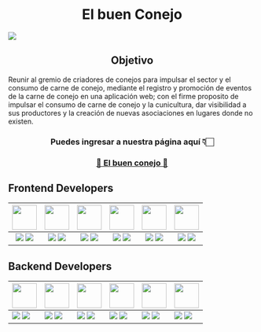 <h1 align='center'>El buen Conejo</h1>

<img src='https://res.cloudinary.com/dzc8agefr/image/upload/v1699319066/1_xvaboq.png'>

<h2 align='center'>Objetivo</h2>
Reunir al gremio de criadores de conejos para impulsar el sector y el consumo de carne de conejo, mediante el registro y promoción de eventos de la carne de conejo en una aplicación web; con el firme proposito de impulsar el consumo de carne de conejo y la cunicultura, dar visibilidad a sus productores y la creación de nuevas asociaciones en lugares donde no existen.



<h3 align='center'>Puedes ingresar a nuestra página aquí 👇🏻</h3>
<h3 align='center'> <a href='https://el-buen-conejo-p77dvghrt-jaardila-3.vercel.app/' target='_blanck'>🐇 El buen conejo 🐰</a></h3>

## Frontend Developers

|<img src='https://el-buen-conejo-p77dvghrt-jaardila-3.vercel.app/people/Alex.jpg' width=50>|<img src='https://el-buen-conejo-p77dvghrt-jaardila-3.vercel.app/people/Ale.jpg' width=50>|<img src='https://el-buen-conejo-p77dvghrt-jaardila-3.vercel.app/people/Gabi.jpg' width=50>|<img src='https://el-buen-conejo-p77dvghrt-jaardila-3.vercel.app/people/Jesus.jpg' width=50>|<img src='https://el-buen-conejo-p77dvghrt-jaardila-3.vercel.app/people/Anto.jpg' width=50>|<img src='https://el-buen-conejo-p77dvghrt-jaardila-3.vercel.app/people/Kei.jpg' width=50>|
|:-:|:-:|:-:|:-:|:-:|:-:|
|<a href='https://github.com/jaardila-3' target='_blanck'><img src="https://img.shields.io/badge/github-%23121011.svg?&style=for-the-badge&logo=github&logoColor=white"/></a> <a href="https://www.linkedin.com/in/jorge-ardila/" target='_blanck'><img src="https://img.shields.io/badge/linkedin%20-%230077B5.svg?&style=for-the-badge&logo=linkedin&logoColor=white"/></a>|<a href='https://github.com/alejou343' target='_blanck'><img src="https://img.shields.io/badge/github-%23121011.svg?&style=for-the-badge&logo=github&logoColor=white"/></a> <a href="https://www.linkedin.com/in/alejandro-alvarez-65030a240/" target='_blanck'><img src="https://img.shields.io/badge/linkedin%20-%230077B5.svg?&style=for-the-badge&logo=linkedin&logoColor=white"/></a>|<a href='https://github.com/xzAnarchy' target='_blanck'><img src="https://img.shields.io/badge/github-%23121011.svg?&style=for-the-badge&logo=github&logoColor=white"/></a> <a href="https://www.linkedin.com/in/gabriel-mendoza-a1a077227/" target='_blanck'><img src="https://img.shields.io/badge/linkedin%20-%230077B5.svg?&style=for-the-badge&logo=linkedin&logoColor=white"/></a>|<a href='https://github.com/AlbertoVasquezR' target='_blanck'><img src="https://img.shields.io/badge/github-%23121011.svg?&style=for-the-badge&logo=github&logoColor=white"/></a> <a href="https://www.linkedin.com/in/jesus-alberto-vasquez-ruiz-developer/" target='_blanck'><img src="https://img.shields.io/badge/linkedin%20-%230077B5.svg?&style=for-the-badge&logo=linkedin&logoColor=white"/></a>|<a href='https://github.com/antoniPrz' target='_blanck'><img src="https://img.shields.io/badge/github-%23121011.svg?&style=for-the-badge&logo=github&logoColor=white"/></a> <a href="https://www.linkedin.com/in/antoni-p%C3%A9rez" target='_blanck'><img src="https://img.shields.io/badge/linkedin%20-%230077B5.svg?&style=for-the-badge&logo=linkedin&logoColor=white"/></a>|<a href='https://github.com/Keialex17' target='_blanck'><img src="https://img.shields.io/badge/github-%23121011.svg?&style=for-the-badge&logo=github&logoColor=white"/></a> <a href="https://www.linkedin.com/in/keiber-hernandez/" target='_blanck'><img src="https://img.shields.io/badge/linkedin%20-%230077B5.svg?&style=for-the-badge&logo=linkedin&logoColor=white"/></a>|


## Backend Developers
|<img src='https://el-buen-conejo-p77dvghrt-jaardila-3.vercel.app/people/Rene.jpg' width=50>|<img src='https://el-buen-conejo-p77dvghrt-jaardila-3.vercel.app/people/Migue.jpg' width=50>|<img src='https://el-buen-conejo-p77dvghrt-jaardila-3.vercel.app/people/Yei.jpg' width=50>|<img src='https://el-buen-conejo-p77dvghrt-jaardila-3.vercel.app/people/Javi.jpg' width=50>|<img src='https://el-buen-conejo-p77dvghrt-jaardila-3.vercel.app/people/Dani.jpg' width=50>|<img src='https://el-buen-conejo-p77dvghrt-jaardila-3.vercel.app/people/Luismi.jpg' width=50>|
|-|-|-|-|-|-|
|<a href='https://github.com/rene3255' target='_blanck'><img src="https://img.shields.io/badge/github-%23121011.svg?&style=for-the-badge&logo=github&logoColor=white"/></a> <a href="https://www.linkedin.com/in/vmc555/" target='_blanck'><img src="https://img.shields.io/badge/linkedin%20-%230077B5.svg?&style=for-the-badge&logo=linkedin&logoColor=white"/></a>|<a href='https://github.com/mikelm2020' target='_blanck'><img src="https://img.shields.io/badge/github-%23121011.svg?&style=for-the-badge&logo=github&logoColor=white"/></a> <a href="https://www.linkedin.com/in/miguellopezmdev/" target='_blanck'><img src="https://img.shields.io/badge/linkedin%20-%230077B5.svg?&style=for-the-badge&logo=linkedin&logoColor=white"/></a>|<a href='https://github.com/yeinerpb' target='_blanck'><img src="https://img.shields.io/badge/github-%23121011.svg?&style=for-the-badge&logo=github&logoColor=white"/></a> <a href="https://www.linkedin.com/in/yeinerpb/" target='_blanck'><img src="https://img.shields.io/badge/linkedin%20-%230077B5.svg?&style=for-the-badge&logo=linkedin&logoColor=white"/></a>|<a href='https://github.com/JavierBrizuela' target='_blanck'><img src="https://img.shields.io/badge/github-%23121011.svg?&style=for-the-badge&logo=github&logoColor=white"/></a> <a href="https://www.linkedin.com/in/javier-brizuela1976/" target='_blanck'><img src="https://img.shields.io/badge/linkedin%20-%230077B5.svg?&style=for-the-badge&logo=linkedin&logoColor=white"/></a>|<a href='https://github.com/ruizdani301' target='_blanck'><img src="https://img.shields.io/badge/github-%23121011.svg?&style=for-the-badge&logo=github&logoColor=white"/></a> <a href="https://www.linkedin.com/in/daniel-ruiz/" target='_blanck'><img src="https://img.shields.io/badge/linkedin%20-%230077B5.svg?&style=for-the-badge&logo=linkedin&logoColor=white"/></a>|<a href='https://github.com/lumiguz' target='_blanck'><img src="https://img.shields.io/badge/github-%23121011.svg?&style=for-the-badge&logo=github&logoColor=white"/></a> <a href="https://www.linkedin.com/in/dataluis/" target='_blanck'><img src="https://img.shields.io/badge/linkedin%20-%230077B5.svg?&style=for-the-badge&logo=linkedin&logoColor=white"/></a>|
